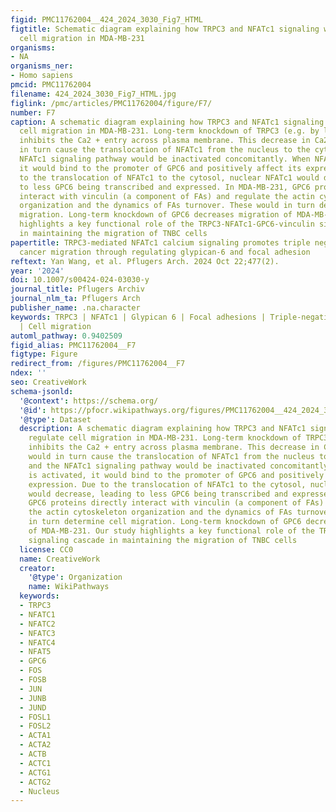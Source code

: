 ```yaml
---
figid: PMC11762004__424_2024_3030_Fig7_HTML
figtitle: Schematic diagram explaining how TRPC3 and NFATc1 signaling would regulate
  cell migration in MDA-MB-231
organisms:
- NA
organisms_ner:
- Homo sapiens
pmcid: PMC11762004
filename: 424_2024_3030_Fig7_HTML.jpg
figlink: /pmc/articles/PMC11762004/figure/F7/
number: F7
caption: A schematic diagram explaining how TRPC3 and NFATc1 signaling would regulate
  cell migration in MDA-MB-231. Long-term knockdown of TRPC3 (e.g. by lenti-shTRPC3)
  inhibits the Ca2 + entry across plasma membrane. This decrease in Ca2 + influx would
  in turn cause the translocation of NFATc1 from the nucleus to the cytosol and the
  NFATc1 signaling pathway would be inactivated concomitantly. When NFATc1 is activated,
  it would bind to the promoter of GPC6 and positively affect its expression. Due
  to the translocation of NFATc1 to the cytosol, nuclear NFATc1 would decrease, leading
  to less GPC6 being transcribed and expressed. In MDA-MB-231, GPC6 proteins directly
  interact with vinculin (a component of FAs) and regulate the actin cytoskeleton
  organization and the dynamics of FAs turnover. These would in turn determine cell
  migration. Long-term knockdown of GPC6 decreases migration of MDA-MB-231. Our study
  highlights a key functional role of the TRPC3-NFATc1-GPC6-vinculin signaling cascade
  in maintaining the migration of TNBC cells
papertitle: TRPC3-mediated NFATc1 calcium signaling promotes triple negative breast
  cancer migration through regulating glypican-6 and focal adhesion
reftext: Yan Wang, et al. Pflugers Arch. 2024 Oct 22;477(2).
year: '2024'
doi: 10.1007/s00424-024-03030-y
journal_title: Pflugers Archiv
journal_nlm_ta: Pflugers Arch
publisher_name: .na.character
keywords: TRPC3 | NFATc1 | Glypican 6 | Focal adhesions | Triple-negative breast cancer
  | Cell migration
automl_pathway: 0.9402509
figid_alias: PMC11762004__F7
figtype: Figure
redirect_from: /figures/PMC11762004__F7
ndex: ''
seo: CreativeWork
schema-jsonld:
  '@context': https://schema.org/
  '@id': https://pfocr.wikipathways.org/figures/PMC11762004__424_2024_3030_Fig7_HTML.html
  '@type': Dataset
  description: A schematic diagram explaining how TRPC3 and NFATc1 signaling would
    regulate cell migration in MDA-MB-231. Long-term knockdown of TRPC3 (e.g. by lenti-shTRPC3)
    inhibits the Ca2 + entry across plasma membrane. This decrease in Ca2 + influx
    would in turn cause the translocation of NFATc1 from the nucleus to the cytosol
    and the NFATc1 signaling pathway would be inactivated concomitantly. When NFATc1
    is activated, it would bind to the promoter of GPC6 and positively affect its
    expression. Due to the translocation of NFATc1 to the cytosol, nuclear NFATc1
    would decrease, leading to less GPC6 being transcribed and expressed. In MDA-MB-231,
    GPC6 proteins directly interact with vinculin (a component of FAs) and regulate
    the actin cytoskeleton organization and the dynamics of FAs turnover. These would
    in turn determine cell migration. Long-term knockdown of GPC6 decreases migration
    of MDA-MB-231. Our study highlights a key functional role of the TRPC3-NFATc1-GPC6-vinculin
    signaling cascade in maintaining the migration of TNBC cells
  license: CC0
  name: CreativeWork
  creator:
    '@type': Organization
    name: WikiPathways
  keywords:
  - TRPC3
  - NFATC1
  - NFATC2
  - NFATC3
  - NFATC4
  - NFAT5
  - GPC6
  - FOS
  - FOSB
  - JUN
  - JUNB
  - JUND
  - FOSL1
  - FOSL2
  - ACTA1
  - ACTA2
  - ACTB
  - ACTC1
  - ACTG1
  - ACTG2
  - Nucleus
---
```

